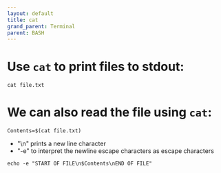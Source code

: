 ```yaml
---
layout: default
title: cat
grand_parent: Terminal
parent: BASH
---
```


# Use `cat` to print files to stdout:

```
cat file.txt
```

# We can also read the file using `cat`:

```
Contents=$(cat file.txt)
```

- "\n" prints a new line character
- "-e" to interpret the newline escape characters as escape characters

```
echo -e "START OF FILE\n$Contents\nEND OF FILE"
```
